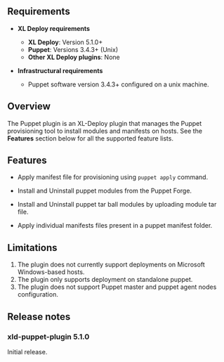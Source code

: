 ## Requirements ##

* **XL Deploy requirements**
    * **XL Deploy**: Version 5.1.0+
    * **Puppet**: Versions 3.4.3+ (Unix)
    * **Other XL Deploy plugins**: None

* **Infrastructural requirements**
    * Puppet software version 3.4.3+ configured on a unix machine.

## Overview ##

The Puppet plugin is an XL-Deploy plugin that manages the Puppet provisioning tool to install modules and manifests on hosts.
See the **Features** section below for all the supported feature lists.

## Features ##

* Apply manifest file for provisioning using `puppet apply` command.

* Install and Uninstall puppet modules from the Puppet Forge.

* Install and Uninstall puppet tar ball modules by uploading module tar file.

* Apply individual manifests files present in a puppet manifest folder.

## Limitations ##

1. The plugin does not currently support deployments on Microsoft Windows-based hosts.
2. The plugin only supports deployment on standalone puppet.
3. The plugin does not support Puppet master and puppet agent nodes configuration.

## Release notes

### xld-puppet-plugin 5.1.0

Initial release.
